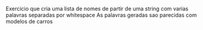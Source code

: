 Exercicio que cria uma lista de nomes de partir de uma string com varias palavras separadas por whitespace
As palavras geradas sao parecidas com modelos de carros
